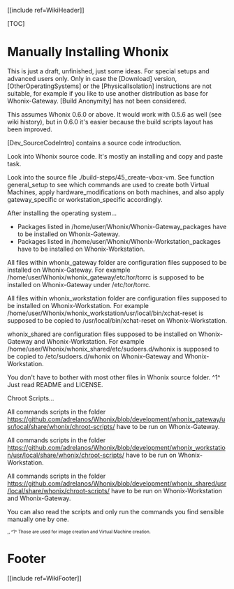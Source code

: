 [[include ref=WikiHeader]]

[TOC]

# Manually Installing Whonix #
This is just a draft, unfinished, just some ideas. For special setups and advanced users only. Only in case the [Download] version, [OtherOperatingSystems] or the [PhysicalIsolation] instructions are not suitable, for example if you like to use another distribution as base for Whonix-Gateway. [Build Anonymity] has not been considered.

This assumes Whonix 0.6.0 or above. It would work with 0.5.6 as well (see wiki history), but in 0.6.0 it's easier because the build scripts layout has been improved.

[Dev_SourceCodeIntro] contains a source code introduction.

Look into Whonix source code. It's mostly an installing and copy and paste task.

Look into the source file ./build-steps/45_create-vbox-vm. See function general_setup to see which commands are used to create both Virtual Machines, apply hardware_modifications on both machines, and also apply gateway_specific or workstation_specific accordingly.

After installing the operating system...

* Packages listed in /home/user/Whonix/Whonix-Gateway_packages have to be installed on Whonix-Gateway.
* Packages listed in /home/user/Whonix/Whonix-Workstation_packages have to be installed on Whonix-Workstation.

All files within whonix_gateway folder are configuration files supposed to be installed on Whonix-Gateway. For example /home/user/Whonix/whonix_gateway/etc/tor/torrc is supposed to be installed on Whonix-Gateway under /etc/tor/torrc.

All files within whonix_workstation folder are configuration files supposed to be installed on Whonix-Workstation. For example /home/user/Whonix/whonix_workstation/usr/local/bin/xchat-reset is supposed to be copied to /usr/local/bin/xchat-reset on Whonix-Workstation.

whonix_shared are configuration files supposed to be installed on Whonix-Gateway and Whonix-Workstation. For example /home/user/Whonix/whonix_shared/etc/sudoers.d/whonix is supposed to be copied to /etc/sudoers.d/whonix on Whonix-Gateway and Whonix-Workstation.

You don't have to bother with most other files in Whonix source folder. ^1^ Just read README and LICENSE.

Chroot Scripts...

All commands scripts in the folder https://github.com/adrelanos/Whonix/blob/development/whonix_gateway/usr/local/share/whonix/chroot-scripts/ have to be run on Whonix-Gateway.

All commands scripts in the folder https://github.com/adrelanos/Whonix/blob/development/whonix_workstation/usr/local/share/whonix/chroot-scripts/ have to be run on Whonix-Workstation.

All commands scripts in the folder https://github.com/adrelanos/Whonix/blob/development/whonix_shared/usr/local/share/whonix/chroot-scripts/ have to be run on Whonix-Workstation and Whonix-Gateway.

You can also read the scripts and only run the commands you find sensible manually one by one.

<font size="-3">
,,
^1^ Those are used for image creation and Virtual Machine creation.
</font>

# Footer #
[[include ref=WikiFooter]]